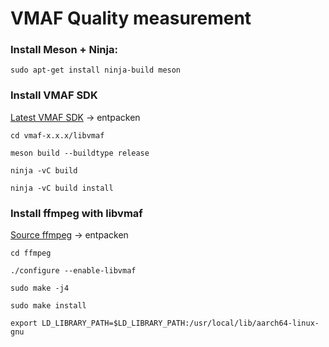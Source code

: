 # VMAF Quality measurement

### Install Meson + Ninja:
`sudo apt-get install ninja-build meson`

### Install VMAF SDK
[Latest VMAF SDK](github.com/Netflix/vmaf/releases) -> entpacken

`cd vmaf-x.x.x/libvmaf`

`meson build --buildtype release`

`ninja -vC build`

`ninja -vC build install`

### Install ffmpeg with libvmaf
[Source ffmpeg](ffmpeg.org/download.html) -> entpacken

`cd ffmpeg`

`./configure --enable-libvmaf`

`sudo make -j4`

`sudo make install`

`export LD_LIBRARY_PATH=$LD_LIBRARY_PATH:/usr/local/lib/aarch64-linux-gnu`
